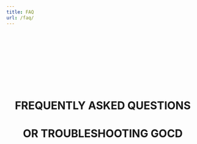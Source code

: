 ```yaml
---
title: FAQ 
url: /faq/
---
```

<html>
    <body>
    <div style="text-align:center;" class="my-block">
    <br>
    <br>
    <br>
    <br>
    <br>
    <br>
    <br>
    <br>
       <h1>FREQUENTLY ASKED QUESTIONS</h1>
       <h1>OR TROUBLESHOOTING GOCD</h1>
    </div>
    </body>
</html>